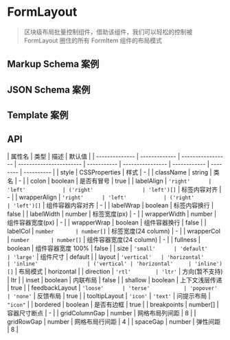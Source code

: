 # FormLayout

> 区块级布局批量控制组件，借助该组件，我们可以轻松的控制被 FormLayout 圈住的所有 FormItem 组件的布局模式

## Markup Schema 案例

<dumi-previewer demoPath="guide/form-layout/markup-schema" />

## JSON Schema 案例

<dumi-previewer demoPath="guide/form-layout/json-schema" />

## Template 案例

<dumi-previewer demoPath="guide/form-layout/template" />

## API

| 属性名         | 类型          | 描述              | 默认值                  |
| -------------- | ------------- | ----------------- | ----------------------- | ----------- | ---------------- | ------------ | -------- | ---------- |
| style          | CSSProperties | 样式              | -                       |
| className      | string        | 类名              | -                       |
| colon          | boolean       | 是否有冒号        | true                    |
| labelAlign     | `'right'      | 'left'            | ('right'                | 'left')[]`  | 标签内容对齐     | -            |
| wrapperAlign   | `'right'      | 'left'            | ('right'                | 'left')[]`  | 组件容器内容对齐 | -            |
| labelWrap      | boolean       | 标签内容换行      | false                   |
| labelWidth     | number        | 标签宽度(px)      | -                       |
| wrapperWidth   | number        | 组件容器宽度(px)  | -                       |
| wrapperWrap    | boolean       | 组件容器换行      | false                   |
| labelCol       | `number       | number[]`         | 标签宽度(24 column)     | -           |
| wrapperCol     | `number       | number[]`         | 组件容器宽度(24 column) | -           |
| fullness       | boolean       | 组件容器宽度 100% | false                   |
| size           | `'small'      | 'default'         | 'large'`                | 组件尺寸    | default          |
| layout         | `'vertical'   | 'horizontal'      | 'inline'                | ('vertical' | 'horizontal'     | 'inline')[]` | 布局模式 | horizontal |
| direction      | `'rtl'        | 'ltr'`            | 方向(暂不支持)          | ltr         |
| inset          | boolean       | 内联布局          | false                   |
| shallow        | boolean       | 上下文浅层传递    | true                    |
| feedbackLayout | `'loose'      | 'terse'           | 'popover'               | 'none'`     | 反馈布局         | true         |
| tooltipLayout  | `'icon'`      | `'text'`          | 问提示布局              | `"icon"`    |
| bordered       | boolean       | 是否有边框        | true                    |
| breakpoints    | number[]      | 容器尺寸断点      | -                       |
| gridColumnGap  | number        | 网格布局列间距    | 8                       |
| gridRowGap     | number        | 网格布局行间距    | 4                       |
| spaceGap       | number        | 弹性间距          | 8                       |
